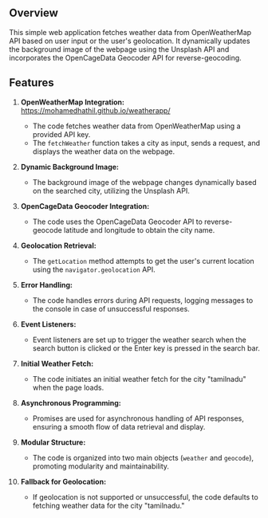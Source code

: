 ## Overview

This simple web application fetches weather data from OpenWeatherMap API based on user input or the user's geolocation. It dynamically updates the background image of the webpage using the Unsplash API and incorporates the OpenCageData Geocoder API for reverse-geocoding.

## Features
   
1. **OpenWeatherMap Integration:** 
    https://mohamedhathil.github.io/weatherapp/
   - The code fetches weather data from OpenWeatherMap using a provided API key.
   - The `fetchWeather` function takes a city as input, sends a request, and displays the weather data on the webpage.

2. **Dynamic Background Image:**
   - The background image of the webpage changes dynamically based on the searched city, utilizing the Unsplash API.

3. **OpenCageData Geocoder Integration:**
   - The code uses the OpenCageData Geocoder API to reverse-geocode latitude and longitude to obtain the city name.

4. **Geolocation Retrieval:**
   - The `getLocation` method attempts to get the user's current location using the `navigator.geolocation` API.

5. **Error Handling:**
   - The code handles errors during API requests, logging messages to the console in case of unsuccessful responses.

6. **Event Listeners:**
   - Event listeners are set up to trigger the weather search when the search button is clicked or the Enter key is pressed in the search bar.

7. **Initial Weather Fetch:**
   - The code initiates an initial weather fetch for the city "tamilnadu" when the page loads.

8. **Asynchronous Programming:**
   - Promises are used for asynchronous handling of API responses, ensuring a smooth flow of data retrieval and display.

9. **Modular Structure:**
   - The code is organized into two main objects (`weather` and `geocode`), promoting modularity and maintainability.

10. **Fallback for Geolocation:**
    - If geolocation is not supported or unsuccessful, the code defaults to fetching weather data for the city "tamilnadu."
